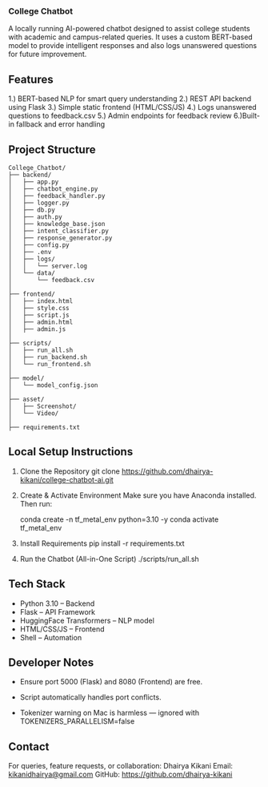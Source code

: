 ### College Chatbot ###

A locally running AI-powered chatbot designed to assist college students with academic and campus-related queries. It uses a custom BERT-based model to provide intelligent responses and also logs unanswered questions for future improvement.

## Features ##

1.) BERT-based NLP for smart query understanding
2.) REST API backend using Flask
3.) Simple static frontend (HTML/CSS/JS)
4.) Logs unanswered questions to feedback.csv
5.) Admin endpoints for feedback review
6.)Built-in fallback and error handling

## Project Structure ##

```
College_Chatbot/
├── backend/
│   ├── app.py
│   ├── chatbot_engine.py
│   ├── feedback_handler.py
│   ├── logger.py
│   ├── db.py
│   ├── auth.py
│   ├── knowledge_base.json
│   ├── intent_classifier.py
│   ├── response_generator.py
│   ├── config.py
│   ├── .env
│   ├── logs/
│   │   └── server.log
│   └── data/
│       └── feedback.csv
│
├── frontend/
│   ├── index.html
│   ├── style.css
│   ├── script.js
│   ├── admin.html
│   ├── admin.js
│
├── scripts/
│   ├── run_all.sh
│   ├── run_backend.sh
│   └── run_frontend.sh
│
├── model/
│   └── model_config.json
│
├── asset/
│   ├── Screenshot/
│   └── Video/
│
├── requirements.txt
```
## Local Setup Instructions ##

1. Clone the Repository
    git clone https://github.com/dhairya-kikani/college-chatbot-ai.git

2. Create & Activate Environment
    Make sure you have Anaconda installed. Then run:

    conda create -n tf_metal_env python=3.10 -y
    conda activate tf_metal_env

3. Install Requirements
    pip install -r requirements.txt

4. Run the Chatbot (All-in-One Script)
    ./scripts/run_all.sh

## Tech Stack ##

- Python 3.10 – Backend
- Flask – API Framework
- HuggingFace Transformers – NLP model
- HTML/CSS/JS – Frontend
- Shell – Automation

## Developer Notes ##

- Ensure port 5000 (Flask) and 8080 (Frontend) are free.

- Script automatically handles port conflicts.

- Tokenizer warning on Mac is harmless — ignored with TOKENIZERS_PARALLELISM=false

## Contact ##

For queries, feature requests, or collaboration: Dhairya Kikani
Email: kikanidhairya@gmail.com
GitHub: https://github.com/dhairya-kikani
